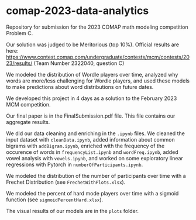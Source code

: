 # comap-2023-data-analytics

Repository for submission for the 2023 COMAP math modeling competition Problem C.

Our solution was judged to be Meritorious (top 10%). Official results are here: https://www.contest.comap.com/undergraduate/contests/mcm/contests/2023/results/ (Team Number 2322040, question C)

We modeled the distribution of Wordle players over time, analyzed why words are more/less challenging for Wordle players, and used these models to make predictions about word distributions on future dates.

We developed this project in 4 days as a solution to the February 2023 MCM competition.

Our final paper is in the FinalSubmission.pdf file. This file contains our aggregate results.

We did our data cleaning and enriching in the `.ipynb` files. We cleaned the input dataset with `cleanData.ipynb`, added information about common bigrams with `addBigram.ipynb`, enriched with the frequency of the occurence of words in `frequencyList.ipynb` and `wordFreq.ipynb`, added vowel analysis with `vowels.ipynb`, and worked on some exploratory linear regressions with Pytorch in `numberOfParticipants.ipynb`.

We modeled the distribution of the number of participants over time with a Frechet Distribution (see `FrechetWithPlots.xlsx`).

We modeled the percent of hard mode players over time with a sigmoid function (see `sigmoidPercentHard.xlsx`).

The visual results of our models are in the `plots` folder.

